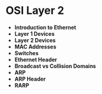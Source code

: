 # OSI Layer 2

* **Introduction to Ethernet**
* **Layer 1 Devices**
* **Layer 2 Devices**
* **MAC Addresses**
* **Switches**
* **Ethernet Header**
* **Broadcast vs Collision Domains**
* **ARP**
* **ARP Header**
* **RARP**

